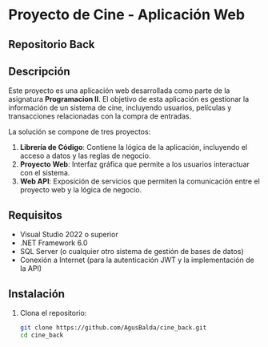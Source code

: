 # Proyecto de Cine - Aplicación Web

## Repositorio Back

## Descripción

Este proyecto es una aplicación web desarrollada como parte de la asignatura **Programacion II**. El objetivo de esta aplicación es gestionar la información de un sistema de cine, incluyendo usuarios, películas y transacciones relacionadas con la compra de entradas. 

La solución se compone de tres proyectos:

1. **Librería de Código**: Contiene la lógica de la aplicación, incluyendo el acceso a datos y las reglas de negocio.
2. **Proyecto Web**: Interfaz gráfica que permite a los usuarios interactuar con el sistema.
3. **Web API**: Exposición de servicios que permiten la comunicación entre el proyecto web y la lógica de negocio.

## Requisitos

- Visual Studio 2022 o superior
- .NET Framework 6.0
- SQL Server (o cualquier otro sistema de gestión de bases de datos)
- Conexión a Internet (para la autenticación JWT y la implementación de la API)

## Instalación

1. Clona el repositorio:
   ```bash
   git clone https://github.com/AgusBalda/cine_back.git
   cd cine_back